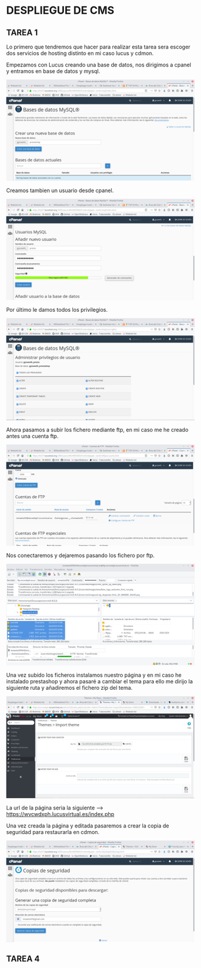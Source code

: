 # DESPLIEGUE DE CMS

## TAREA 1

Lo primero que tendremos que hacer para realizar esta tarea sera escoger dos servicios de hosting distinto en mi caso lucus y cdmon.

Empezamos con Lucus creando una base de datos, nos dirigimos a cpanel y entramos en base de datos y mysql.

![Primera página](img/lucus2.png)

Creamos tambien un usuario desde cpanel.

![Primera página](img/lucus3.png)

Por último le damos todos los privilegios.

![Primera página](img/lucus4.png)

Ahora pasamos a subir los fichero mediante ftp, en mi caso me he creado antes una cuenta ftp.

![Primera página](img/lucus5.png)

Nos conectaremos y dejaremos pasando los fichero por ftp.

![Primera página](img/lucus1.png)

Una vez subido los ficheros instalamos nuestro página y en mi caso he instalado prestashop y ahora pasaré a cambiar el tema para ello me dirijo la siguiente ruta y añadiremos el fichero zip del tema.

![Primera página](img/lucus6.png)

La url de la página seria la siguiente --> https://wvcwdxph.lucusvirtual.es/index.php

Una vez creada la página y editada pasaremos a crear la copia de seguridad para restaurarla en cdmon.

![Primera página](img/lucus7.png)

## TAREA 4
